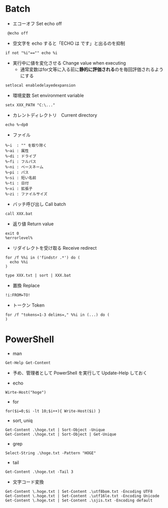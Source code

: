 # Batch

* エコーオフ Set echo off
~~~
 @echo off
~~~
* 空文字を echo すると「ECHO は <OFF> です」と出るのを抑制
~~~
if not "%i"=="" echo %i
~~~

* 実行中に値を変化させる Change value when executing
  * 通常変数はfor文等に入る前に**静的に評価される**のを毎回評価されるようにする
~~~
setlocal enabledelayedexpansion
~~~

* 環境変数 Set environment variable
~~~
setx XXX_PATH "C:\..."
~~~

* カレントディレクトリ　Current directory
~~~
echo %~dp0
~~~

* ファイル
~~~
%~i  : "" を取り除く
%~ai : 属性
%~di : ドライブ
%~fi : フルパス
%~ni : ベースネーム
%~pi : パス
%~si : 短い名前
%~ti : 日付
%~xi : 拡張子
%~zi : ファイルサイズ
~~~

* バッチ呼び出し Call batch
~~~
call XXX.bat
~~~

* 返り値 Return value
~~~
exit 0
%errorlevel%
~~~

* リダイレクトを受け取る Receive redirect
~~~
for /f %%i in ('findstr .*') do (
  echo %%i
)
~~~
~~~
type XXX.txt | sort | XXX.bat
~~~

* 置換 Replace
~~~
!i:FROM=TO!
~~~

* トークン Token
~~~
for /f "tokens=1-3 delims=," %%i in (...) do (
)
~~~

# PowerShell
* man
~~~
Get-Help Get-Content
~~~
  * 予め、管理者として PowerShell を実行して Update-Help しておく

* echo
~~~
Wirte-Host("hoge")
~~~

* for
~~~
for($i=0;$i -lt 10;$i++){ Write-Host($i) }
~~~

* sort, uniq
~~~
Get-Content .\hoge.txt | Sort-Object -Unique
Get-Content .\hoge.txt | Sort-Object | Get-Unique
~~~

* grep
~~~
Select-String .\hoge.txt -Pattern "HOGE"
~~~

* tail
~~~
Get-Content .\hoge.txt -Tail 3
~~~

* 文字コード変換
~~~
Get-Content \.hoge.txt | Set-Content .\utf8bom.txt -Encoding UTF8
Get-Content \.hoge.txt | Set-Content .\utf16le.txt -Encoding Unicode
Get-Content \.hoge.txt | Set-Content .\sjis.txt -Encoding default
~~~